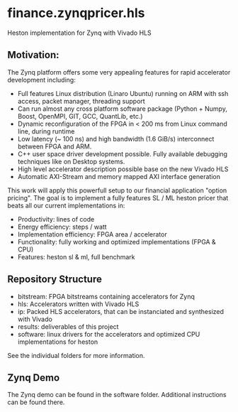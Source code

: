 finance.zynqpricer.hls
======================

Heston implementation for Zynq with Vivado HLS


Motivation:
-----------

The Zynq platform offers some very appealing features for rapid accelerator 
development including:
- Full features Linux distribution (Linaro Ubuntu) running on ARM with ssh 
  access, packet manager, threading support
- Can run almost any cross platform software package (Python + Numpy, Boost, 
  OpenMPI, GIT, GCC, QuantLib, etc.)
- Dynamic reconfiguration of the FPGA in < 200 ms from Linux command line,
  during runtime
- Low latency (~ 100 ns) and high bandwidth (1.6 GiB/s) interconnect between 
  FPGA and ARM.
- C++ user space driver development possible. Fully available debugging 
  techniques like on Desktop systems. 
- High level accelerator description possible base on the new Vivado HLS
- Automatic AXI-Stream and memory mapped AXI interface generation

This work will apply this powerfull setup to our financial application 
"option pricing". The goal is to implement a fully features SL / ML heston 
pricer that beats all our current implementations in:
- Productivity: lines of code
- Energy efficiency: steps / watt
- Implementation efficiency: FPGA area / accelerator
- Functionality: fully working and optimized implementations (FPGA & CPU)
- Features: heston sl & ml, full benchmark

Repository Structure
--------------------

- bitstream: FPGA bitstreams containing accelerators for Zynq
- hls: Accelerators written with Vivado HLS
- ip: Packed HLS accelerators, that can be instanciated and synthesized 
  with Vivado
- results: deliverables of this project
- software: linux drivers for the accelerators and optimized CPU 
  implementations for heston

See the individual folders for more information.

Zynq Demo
---------

The Zynq demo can be found in the software folder. Additional instructions can be found there.
